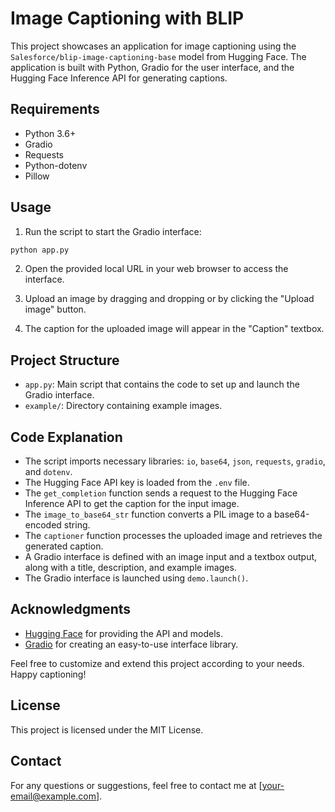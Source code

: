 # Image Captioning with BLIP

This project showcases an application for image captioning using the `Salesforce/blip-image-captioning-base` model from Hugging Face. The application is built with Python, Gradio for the user interface, and the Hugging Face Inference API for generating captions.

## Requirements

- Python 3.6+
- Gradio
- Requests
- Python-dotenv
- Pillow

## Usage

1. Run the script to start the Gradio interface:

```bash
python app.py
```

2. Open the provided local URL in your web browser to access the interface.

3. Upload an image by dragging and dropping or by clicking the "Upload image" button.

4. The caption for the uploaded image will appear in the "Caption" textbox.

## Project Structure

- `app.py`: Main script that contains the code to set up and launch the Gradio interface.
- `example/`: Directory containing example images.

## Code Explanation

- The script imports necessary libraries: `io`, `base64`, `json`, `requests`, `gradio`, and `dotenv`.
- The Hugging Face API key is loaded from the `.env` file.
- The `get_completion` function sends a request to the Hugging Face Inference API to get the caption for the input image.
- The `image_to_base64_str` function converts a PIL image to a base64-encoded string.
- The `captioner` function processes the uploaded image and retrieves the generated caption.
- A Gradio interface is defined with an image input and a textbox output, along with a title, description, and example images.
- The Gradio interface is launched using `demo.launch()`.

## Acknowledgments

- [Hugging Face](https://huggingface.co/) for providing the API and models.
- [Gradio](https://gradio.app/) for creating an easy-to-use interface library.

Feel free to customize and extend this project according to your needs. Happy captioning!

## License

This project is licensed under the MIT License.

## Contact

For any questions or suggestions, feel free to contact me at [your-email@example.com].